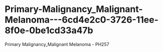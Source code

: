 # Primary-Malignancy_Malignant-Melanoma---6cd4e2c0-3726-11ee-8f0e-0be1cd33a47b
Primary Malignancy_Malignant Melanoma - PH257
